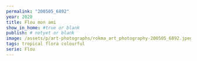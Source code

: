 ```yaml
---
permalink: "200505_6892"
year: 2020
title: Flou mon ami
show_in_home: #true or blank
publish: # notyet or blank
image: /assets/p/art-photographs/rokma_art_photography-200505_6892.jpeg
tags: tropical flora colourful
serie: Flou
---
```

